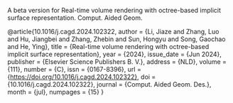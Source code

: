 A beta version for Real-time volume rendering with octree-based implicit surface representation. Comput. Aided Geom. 

@article{10.1016/j.cagd.2024.102322,
author = {Li, Jiaze and Zhang, Luo and Hu, Jiangbei and Zhang, Zhebin and Sun, Hongyu and Song, Gaochao and He, Ying},
title = {Real-time volume rendering with octree-based implicit surface representation},
year = {2024},
issue_date = {Jun 2024},
publisher = {Elsevier Science Publishers B. V.},
address = {NLD},
volume = {111},
number = {C},
issn = {0167-8396},
url = {https://doi.org/10.1016/j.cagd.2024.102322},
doi = {10.1016/j.cagd.2024.102322},
journal = {Comput. Aided Geom. Des.},
month = {jul},
numpages = {15}
}

